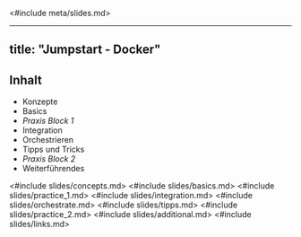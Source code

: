 <#include meta/slides.md>

---
title: "Jumpstart - Docker"
---


Inhalt
------

* Konzepte
* Basics
* *Praxis Block 1*
* Integration
* Orchestrieren
* Tipps und Tricks
* *Praxis Block 2*
* Weiterführendes

<#include slides/concepts.md>
<#include slides/basics.md>
<#include slides/practice_1.md>
<#include slides/integration.md>
<#include slides/orchestrate.md>
<#include slides/tipps.md>
<#include slides/practice_2.md>
<#include slides/additional.md>
<#include slides/links.md>
